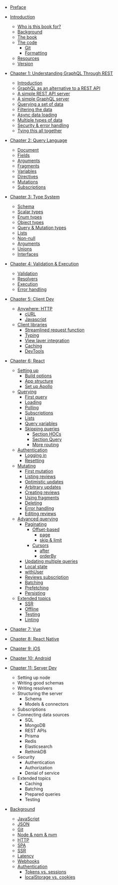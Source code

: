 * [Preface](preface.md)
* [Introduction](README.md)
  * [Who is this book for?](README.md#who-is-this-book-for)
  * [Background](README.md#background)
  * [The book](README.md#the-book)
  * [The code](README.md#the-code)
    * [Git](README.md#git)
    * [Formatting](README.md#formatting)
  * [Resources](README.md#resources)
  * [Version](README.md#version)

* [Chapter 1: Understanding GraphQL Through REST](1.md)
  * [Introduction](1.md#introduction)
  * [GraphQL as an alternative to a REST API](1.md#graphql-as-an-alternative-to-a-rest-api)
  * [A simple REST API server](1.md#a-simple-rest-api-server)
  * [A simple GraphQL server](1.md#a-simple-graphql-server)
  * [Querying a set of data](1.md#querying-a-set-of-data)
  * [Filtering the data](1.md#filtering-the-data)
  * [Async data loading](1.md#async-data-loading)
  * [Multiple types of data](1.md#multiple-types-of-data)
  * [Security & error handling](1.md#security-&-error-handling)
  * [Tying this all together](1.md#tying-this-all-together)

* [Chapter 2: Query Language](2.md)
  * [Document](2.md#document)
  * [Fields](2.md#fields)
  * [Arguments](2.md#arguments)
  * [Fragments](2.md#fragments)
  * [Variables](2.md#variables)
  * [Directives](2.md#directives)
  * [Mutations](2.md#mutations)
  * [Subscriptions](2.md#subscriptions)

* [Chapter 3: Type System](3.md)
  * [Schema](3.md#schema)
  * [Scalar types](3.md#scalar-types)
  * [Enum types](3.md#enum-types)
  * [Object types](3.md#object-types)
  * [Query & Mutation types](3.md#query-&-mutation-types)
  * [Lists](3.md#lists)
  * [Non-null](3.md#non-null)
  * [Arguments](3.md#arguments)
  * [Unions](3.md#unions)
  * [Interfaces](3.md#interfaces)

* [Chapter 4: Validation & Execution](4.md)
  * [Validation](4.md#validation)
  * [Resolvers](4.md#resolvers)
  * [Execution](4.md#execution)
  * [Error handling](4.md#error-handling)

* [Chapter 5: Client Dev](5.md)
  * [Anywhere: HTTP](5.md#anywhere-http)
    * [cURL](5.md#curl)
    * [Javascript](5.md#javascript)
  * [Client libraries](5.md#client-libraries)
    * [Streamlined request function](5.md#streamlined-request-function)
    * [Typing](5.md#typing)
    * [View layer integration](5.md#view-layer-integration)
    * [Caching](5.md#caching)
    * [DevTools](5.md#devtools)

* [Chapter 6: React](6.md)
  * [Setting up](6.md#setting-up)
    * [Build options](6.md#build-options)
    * [App structure](6.md#app-structure)
    * [Set up Apollo](6.md#set-up-apollo)
  * [Querying](6.md#querying)
    * [First query](6.md#first-query)
    * [Loading](6.md#loading)
    * [Polling](6.md#polling)
    * [Subscriptions](6.md#subscriptions)
    * [Lists](6.md#lists)
    * [Query variables](6.md#query-variables)
    * [Skipping queries](6.md#skipping-queries)
      * [Section HOCs](6.md#section-hocs)
      * [Section Query](6.md#section-query)
      * [More routing](6.md#more-routing)
  * [Authentication](6.md#authentication)
    * [Logging in](6.md#logging-in)
    * [Resetting](6.md#resetting)
  * [Mutating](6.md#mutating)
    * [First mutation](6.md#first-mutation)
    * [Listing reviews](6.md#listing-reviews)
    * [Optimistic updates](6.md#optimistic-updates)
    * [Arbitrary updates](6.md#arbitrary-updates)
    * [Creating reviews](6.md#creating-reviews)
    * [Using fragments](6.md#using-fragments)
    * [Deleting](6.md#deleting)
    * [Error handling](6.md#error-handling)
    * [Editing reviews](6.md#editing-reviews)
  * [Advanced querying](6.md#advanced-querying)
    * [Paginating](6.md#paginating)
      * [Offset-based](6.md#offset-based)
        * [page](6.md#page)
        * [skip & limit](6.md#skip-&-limit)
      * [Cursors](6.md#cursors)
        * [after](6.md#after)
        * [orderBy](6.md#orderby)
    * [Updating multiple queries]()
    * [Local state]()
    * [withUser]()
    * [Reviews subscription]()
    * [Batching]()
    * [Prefetching]()
    * [Persisting]()
  * [Extended topics]()
    * [SSR]()
    * [Offline]()
    * [Testing]()
    * [Linting]()

* [Chapter 7: Vue](7.md)

* [Chapter 8: React Native](8.md)

* [Chapter 9: iOS](9.md)

* [Chapter 10: Android](10.md)

* [Chapter 11: Server Dev](11.md)
  * Setting up node
  * Writing good schemas
  * Writing resolvers
  * Structuring the server
    * Schema
    * Models & connectors
  * Subscriptions
  * Connecting data sources
    * SQL
    * MongoDB
    * REST APIs
    * Prisma
    * Redis
    * Elasticsearch
    * RethinkDB
  * Security
    * Authentication
    * Authorization
    * Denial of service
  * Extended topics
    * Caching
    * Batching
    * Prepared queries
    * Testing

* [Background](bg.md)
  * [JavaScript](bg.md#javascript)
  * [JSON](bg.md#json)
  * [Git](bg.md#git)
  * [Node & npm & nvm](bg.md#node-&-npm-&-nvm)
  * [HTTP](bg.md#http)
  * [SPA](bg.md#spa)
  * [SSR](bg.md#ssr)
  * [Latency](bg.md#latency)
  * [Webhooks](bg.md#webhooks)  
  * [Authentication](bg.md#authentication)
    * [Tokens vs. sessions](bg.md#tokens-vs-sessions)
    * [localStorage vs. cookies](bg.md#localstorage-vs-cookies)  
  
